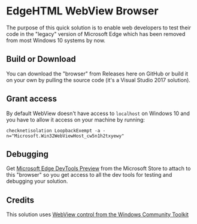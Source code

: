 # EdgeHTML WebView Browser
The purpose of this quick solution is to enable web developers to test their code in the "legacy" version of Microsoft Edge which has been removed from most Windows 10 systems by now.

## Build or Download
You can download the "browser" from Releases here on GitHub or build it on your own by pulling the source code (it's a Visual Studio 2017 solution).

## Grant access
By default WebView doesn't have access to `localhost` on Windows 10 and you have to allow it access on your machine by running:

```
checknetisolation LoopbackExempt -a -n="Microsoft.Win32WebViewHost_cw5n1h2txyewy"
```

## Debugging
Get [Microsoft Edge DevTools Preview](https://www.microsoft.com/store/productId/9MZBFRMZ0MNJ) from the Microsoft Store to attach to this "browser" so you get access to all the dev tools for testing and debugging your solution.

## Credits
This solution uses [WebView control from the Windows Community Toolkit](https://docs.microsoft.com/en-us/windows/communitytoolkit/controls/wpf-winforms/webview)
